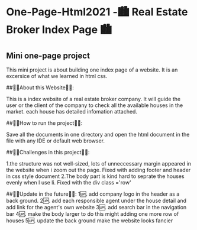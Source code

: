 # One-Page-Html2021 -🏙 Real Estate Broker Index Page 🏙

## Mini one-page project

This mini project is about building one index page of a website. It is an excersice of what we learned in html css. 



##🥸🥸About this Website🥸🥸: 

This is a index website of a real estate broker company. It will guide the user or the client of the company to check all the available houses in the market. each house has detailed infomation attached.
 
##🧐🧐How to run the project🧐🧐:

Save all the documents in one directory and open the html document in the file with any IDE or default web browser.

##🤯🤯Challenges in this project🤯🤯:

1.the structure was not well-sized, lots of unneccessary margin appeared in the website when i zoom out the page. Fixed with adding footer and header in css style document
2.The body part is kind hard to seprate the houses evenly when I use li. Fixed with the div class ='row'

##🚀🚀Update in the future🚀🚀:
1🆙. add company logo in the header as a back ground.
2🆙. add each responsible agent under the house detail and add link for the agent's own website
3🆙. add search bar in the navigation bar
4🆙. make the body larger to do this might adding one more row of houses
5🆙. update the back ground make the website looks fancier 
